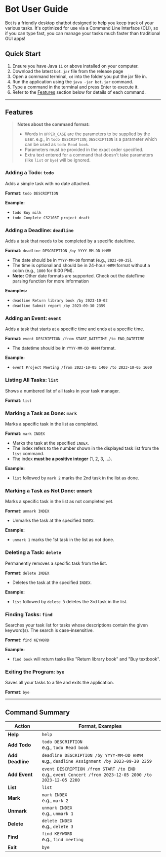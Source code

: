 # Bot User Guide

Bot is a friendly desktop chatbot designed to help you keep track of your various tasks. It's optimized for use via a
Command Line Interface (CLI), so if you can type fast, you can manage your tasks much faster than traditional GUI apps!

## Quick Start

1. Ensure you have Java `11` or above installed on your computer.
2. Download the latest `bot.jar` file from the release page
3. Open a command terminal, `cd` into the folder you put the jar file in.
4. Run the application using the `java -jar bot.jar` command.
5. Type a command in the terminal and press Enter to execute it.
6. Refer to the [Features](#features) section below for details of each command.

---

## Features

> **Notes about the command format:**
>
> * Words in `UPPER_CASE` are the parameters to be supplied by the user. e.g., in `todo DESCRIPTION`, `DESCRIPTION` is a
    parameter which can be used as `todo Read book`.
> * Parameters must be provided in the exact order specified.
> * Extra text entered for a command that doesn't take parameters (like `list` or `bye`) will be ignored.

### Adding a Todo: `todo`

Adds a simple task with no date attached.

**Format:** `todo DESCRIPTION`

**Example:**

* `todo Buy milk`
* `todo Complete CS2103T project draft`

### Adding a Deadline: `deadline`

Adds a task that needs to be completed by a specific date/time.

**Format:** `deadline DESCRIPTION /by YYYY-MM-DD HHMM`

* The date should be in `YYYY-MM-DD` format (e.g., `2023-09-25`).
* The time is optional and should be in 24-hour `HHMM` format without a colon (e.g., `1800` for 6:00 PM).
* **Note:** Other date formats are supported. Check out the dateTime parsing function for more information

**Examples:**

* `deadline Return library book /by 2023-10-02`
* `deadline Submit report /by 2023-09-30 2359`

### Adding an Event: `event`

Adds a task that starts at a specific time and ends at a specific time.

**Format:** `event DESCRIPTION /from START_DATETIME /to END_DATETIME`

* The datetime should be in `YYYY-MM-DD HHMM` format.

**Example:**

* `event Project Meeting /from 2023-10-05 1400 /to 2023-10-05 1600`

### Listing All Tasks: `list`

Shows a numbered list of all tasks in your task manager.

**Format:** `list`

### Marking a Task as Done: `mark`

Marks a specific task in the list as completed.

**Format:** `mark INDEX`

* Marks the task at the specified `INDEX`.
* The index refers to the number shown in the displayed task list from the `list` command.
* The index **must be a positive integer** (1, 2, 3, ...).

**Example:**

* `list` followed by `mark 2` marks the 2nd task in the list as done.

### Marking a Task as Not Done: `unmark`

Marks a specific task in the list as not completed yet.

**Format:** `unmark INDEX`

* Unmarks the task at the specified `INDEX`.

**Example:**

* `unmark 1` marks the 1st task in the list as not done.

### Deleting a Task: `delete`

Permanently removes a specific task from the list.

**Format:** `delete INDEX`

* Deletes the task at the specified `INDEX`.

**Example:**

* `list` followed by `delete 3` deletes the 3rd task in the list.

### Finding Tasks: `find`

Searches your task list for tasks whose descriptions contain the given keyword(s). The search is case-insensitive.

**Format:** `find KEYWORD`

**Example:**

* `find book` will return tasks like "Return library book" and "Buy textbook".

### Exiting the Program: `bye`

Saves all your tasks to a file and exits the application.

**Format:** `bye`

---

## Command Summary

| Action           | Format, Examples                                                                                            |
|------------------|-------------------------------------------------------------------------------------------------------------|
| **Help**         | `help`                                                                                                      |
| **Add Todo**     | `todo DESCRIPTION` <br>e.g., `todo Read book`                                                               |
| **Add Deadline** | `deadline DESCRIPTION /by YYYY-MM-DD HHMM` <br>e.g., `deadline Assignment /by 2023-09-30 2359`              |
| **Add Event**    | `event DESCRIPTION /from START /to END` <br>e.g., `event Concert /from 2023-12-05 2000 /to 2023-12-05 2200` |
| **List**         | `list`                                                                                                      |
| **Mark**         | `mark INDEX` <br>e.g., `mark 2`                                                                             |
| **Unmark**       | `unmark INDEX` <br>e.g., `unmark 1`                                                                         |
| **Delete**       | `delete INDEX` <br>e.g., `delete 3`                                                                         |
| **Find**         | `find KEYWORD` <br>e.g., `find meeting`                                                                     |
| **Exit**         | `bye`                                                                                                       |

